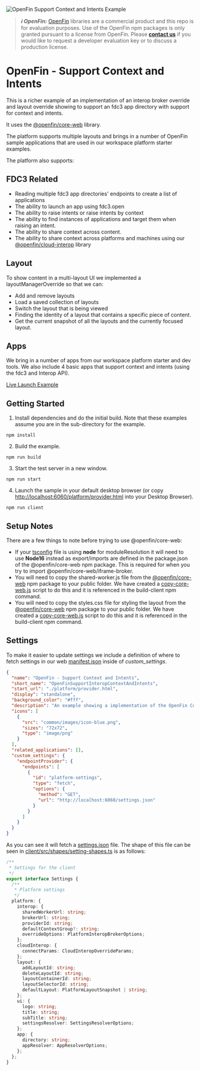 ![OpenFin Support Context and Intents Example](../../assets/openfin-web-starter.png)

> **_:information_source: OpenFin:_** [OpenFin](https://www.openfin.co/) libraries are a commercial product and this repo is for evaluation purposes. Use of the OpenFin npm packages is only granted pursuant to a license from OpenFin. Please [**contact us**](https://www.openfin.co/contact/) if you would like to request a developer evaluation key or to discuss a production license.

# OpenFin - Support Context and Intents

This is a richer example of an implementation of an interop broker override and layout override showing to support an fdc3 app directory with support for context and intents.

It uses the [@openfin/core-web](https://www.npmjs.com/package/@openfin/core-web) library.

The platform supports multiple layouts and brings in a number of OpenFin sample applications that are used in our workspace platform starter examples.

The platform also supports:

## FDC3 Related

- Reading multiple fdc3 app directories' endpoints to create a list of applications
- The ability to launch an app using fdc3.open
- The ability to raise intents or raise intents by context
- The ability to find instances of applications and target them when raising an intent.
- The ability to share context across content.
- The ability to share context across platforms and machines using our [@openfin/cloud-interop](https://www.npmjs.com/package/@openfin/cloud-interop) library

## Layout

To show content in a multi-layout UI we implemented a layoutManagerOverride so that we can:

- Add and remove layouts
- Load a saved collection of layouts
- Switch the layout that is being viewed
- Finding the identity of a layout that contains a specific piece of content.
- Get the current snapshot of all the layouts and the currently focused layout.

## Apps

We bring in a number of apps from our workspace platform starter and dev tools. We also include 4 basic apps that support context and intents (using the fdc3 and Interop API).

[Live Launch Example](https://built-on-openfin.github.io/web-starter/web/v20.0.0/web-interop-support-context-and-intents/platform/provider.html)

## Getting Started

1. Install dependencies and do the initial build. Note that these examples assume you are in the sub-directory for the example.

```shell
npm install
```

2. Build the example.

```shell
npm run build
```

3. Start the test server in a new window.

```shell
npm run start
```

4. Launch the sample in your default desktop browser (or copy <http://localhost:6060/platform/provider.html> into your Desktop Browser).

```shell
npm run client
```

## Setup Notes

There are a few things to note before trying to use @openfin/core-web:

- If your [tsconfig](./client/tsconfig.json) file is using **node** for moduleResolution it will need to use **Node16** instead as export/imports are defined in the package.json of the @openfin/core-web npm package. This is required for when you try to import @openfin/core-web/iframe-broker.
- You will need to copy the shared-worker.js file from the [@openfin/core-web](https://www.npmjs.com/package/@openfin/core-web) npm package to your public folder. We have created a [copy-core-web.js](./scripts/copy-core-web.js) script to do this and it is referenced in the build-client npm command.
- You will need to copy the styles.css file for styling the layout from the [@openfin/core-web](https://www.npmjs.com/package/@openfin/core-web) npm package to your public folder. We have created a [copy-core-web.js](./scripts/copy-core-web.js) script to do this and it is referenced in the build-client npm command.

## Settings

To make it easier to update settings we include a definition of where to fetch settings in our web [manifest.json](./public/manifest.json) inside of _custom_settings_.

```json
{
  "name": "OpenFin - Support Context and Intents",
  "short_name": "OpenFinSupportInteropContextAndIntents",
  "start_url": "./platform/provider.html",
  "display": "standalone",
  "background_color": "#fff",
  "description": "An example showing a implementation of the OpenFin Core Web Library to support context and intents as well as layouts.",
  "icons": [
    {
      "src": "common/images/icon-blue.png",
      "sizes": "72x72",
      "type": "image/png"
    }
  ],
  "related_applications": [],
  "custom_settings": {
    "endpointProvider": {
      "endpoints": [
        {
          "id": "platform-settings",
          "type": "fetch",
          "options": {
            "method": "GET",
            "url": "http://localhost:6060/settings.json"
          }
        }
      ]
    }
  }
}
```

As you can see it will fetch a [settings.json](./public/settings.json) file. The shape of this file can be seen in [client/src/shapes/setting-shapes.ts](./client/src/shapes/setting-shapes.ts) is as follows:

```typescript
/**
 * Settings for the client
 */
export interface Settings {
  /**
   * Platform settings
   */
  platform: {
    interop: {
      sharedWorkerUrl: string;
      brokerUrl: string;
      providerId: string;
      defaultContextGroup?: string;
      overrideOptions: PlatformInteropBrokerOptions;
    };
    cloudInterop: {
      connectParams: CloudInteropOverrideParams;
    };
    layout: {
      addLayoutId: string;
      deleteLayoutId: string;
      layoutContainerId: string;
      layoutSelectorId: string;
      defaultLayout: PlatformLayoutSnapshot | string;
    };
    ui: {
      logo: string;
      title: string;
      subTitle: string;
      settingsResolver: SettingsResolverOptions;
    };
    app: {
      directory: string;
      appResolver: AppResolverOptions;
    };
  };
}
```
